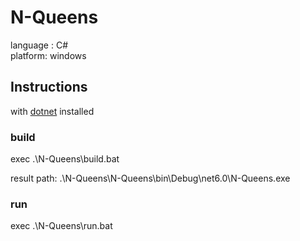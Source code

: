 # N-Queens
language : C#  
platform: windows

## Instructions

with [dotnet](https://dotnet.microsoft.com/en-us/download) installed

### build
exec .\N-Queens\build.bat

result path:
.\N-Queens\N-Queens\bin\Debug\net6.0\N-Queens.exe

### run 
exec .\N-Queens\run.bat
